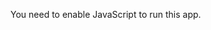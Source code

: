 You need to enable JavaScript to run this app.

<iframe :src="\`https://www.googletagmanager.com/ns.html?id=${gtmUid?.value}\`" height="0" width="0" style="display:none;visibility:hidden" />

[My Lotus](https://www.lotuscars.com/my-lotus/login?redirect_url=%2Fmy-lotus)

MODELS

[Emeya](https://www.lotuscars.com/en-US/emeya)

[ELETRE](https://www.lotuscars.com/en-US/eletre)

[EMIRA](https://www.lotuscars.com/en-US/emira)

[EVIJA](https://www.lotuscars.com/en-US/evija)

[Lotus Charging](https://www.lotuscars.com/en-US/lotus-charging)

[Lotus Connect](https://www.lotuscars.com/en-US/lotus-connect)

[Lotus Advanced Performance](https://www.lotuscars.com/en-US/lap)

[Lotus Roadside Assistance](https://www.lotuscars.com/en-US/lotus-roadside-assistance)

[Lotus Story](https://www.lotuscars.com/en-US/lotus-story)

[Lotus Dealer](https://www.lotuscars.com/en-US/lotus-centres/search)

[Lotus Updates](https://www.lotuscars.com/en-US/lotus-updates)

[Contact Us](https://www.lotuscars.com/en-US/contact-us)

[Investor Relations](http://www.group-lotus.com/)

LOCATION:

United States

**STAY IN**

**THE KNOW**

Subscribe to the Lotus newsletter for the latest news, releases, and exclusive offers

[KEEP ME INFORMED](https://www.lotuscars.com/en-US/lotus-updates)

MODELS

[Emeya](https://www.lotuscars.com/en-US/emeya)

[Eletre](https://www.lotuscars.com/en-US/eletre)

[Emira](https://www.lotuscars.com/en-US/emira)

[Evija](https://www.lotuscars.com/en-US/evija)

ABOUT LOTUS

[Lotus story](https://www.lotuscars.com/en-US/lotus-story)

[Careers](https://careers.lotuscars.com/)

[Investor Relations](https://www.group-lotus.com/)

SERVICES

[Contact us](https://www.lotuscars.com/en-US/contact-us)

[Investor Relations](https://www.group-lotus.com/)

[](https://www.facebook.com/LotusCars/)[](https://www.instagram.com/lotuscars/)[](https://twitter.com/lotuscars)[](https://www.youtube.com/user/grouplotus)[](https://www.pinterest.com/lotuscars/)

[Privacy notice](https://www.lotuscars.com/en-US/privacy)[Terms and conditions](https://www.lotuscars.com/en-US/terms-conditions)

United States

\* These figures are target figures. The target figures are based upon simulated results for the WLTP test procedure. These figures may not reflect real life driving results, which will depend upon a number of factors including the options fitted, variations in weather, driving styles and vehicle load.